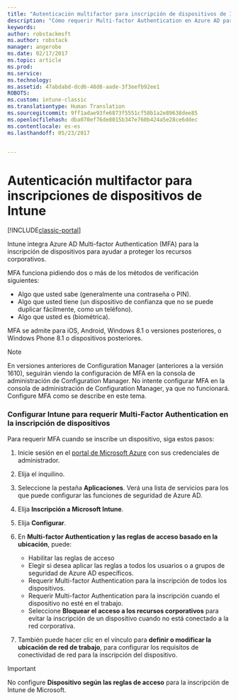 ```yaml
---
title: "Autenticación multifactor para inscripción de dispositivos de Intune | Microsoft Docs"
description: "Cómo requerir Multi-factor Authentication en Azure AD para la inscripción de dispositivos."
keywords: 
author: robstackmsft
ms.author: robstack
manager: angerobe
ms.date: 02/17/2017
ms.topic: article
ms.prod: 
ms.service: 
ms.technology: 
ms.assetid: 47abdabd-dcd6-48d8-aade-3f3eefb92ee1
ROBOTS: 
ms.custom: intune-classic
ms.translationtype: Human Translation
ms.sourcegitcommit: 9ff1adae93fe6873f5551cf58b1a2e89638dee85
ms.openlocfilehash: dba070ef76de8015b347e760b424a5e28ce6ddec
ms.contentlocale: es-es
ms.lasthandoff: 05/23/2017


---
```


# <a name="multi-factor-authentication-for-intune-device-enrollments"></a>Autenticación multifactor para inscripciones de dispositivos de Intune

[!INCLUDE[classic-portal](../includes/classic-portal.md)]

Intune integra Azure AD Multi-factor Authentication (MFA) para la inscripción de dispositivos para ayudar a proteger los recursos corporativos.

MFA funciona pidiendo dos o más de los métodos de verificación siguientes: 

- Algo que usted sabe (generalmente una contraseña o PIN).
- Algo que usted tiene (un dispositivo de confianza que no se puede duplicar fácilmente, como un teléfono).
- Algo que usted es (biométrica).

MFA se admite para iOS, Android, Windows 8.1 o versiones posteriores, o Windows Phone 8.1 o dispositivos posteriores.

> [!NOTE]
> En versiones anteriores de Configuration Manager (anteriores a la versión 1610), seguirán viendo la configuración de MFA en la consola de administración de Configuration Manager. No intente configurar MFA en la consola de administración de Configuration Manager, ya que no funcionará. Configure MFA como se describe en este tema.

### <a name="configure-intune-to-require-multi-factor-authentication-at-device-enrollment"></a>Configurar Intune para requerir Multi-Factor Authentication en la inscripción de dispositivos
Para requerir MFA cuando se inscribe un dispositivo, siga estos pasos:

1. Inicie sesión en el [portal de Microsoft Azure](https://manage.windowsazure.com) con sus credenciales de administrador.
2. Elija el inquilino.
2. Seleccione la pestaña **Aplicaciones**. Verá una lista de servicios para los que puede configurar las funciones de seguridad de Azure AD.
3. Elija **Inscripción a Microsoft Intune**.
4. Elija **Configurar**. 
5. En **Multi-factor Authentication y las reglas de acceso basado en la ubicación**, puede:
    
    -  Habilitar las reglas de acceso
    -  Elegir si desea aplicar las reglas a todos los usuarios o a grupos de seguridad de Azure AD específicos.
    -  Requerir Multi-factor Authentication para la inscripción de todos los dispositivos.
    -  Requerir Multi-factor Authentication para la inscripción cuando el dispositivo no esté en el trabajo.
    -  Seleccione **Bloquear el acceso a los recursos corporativos** para evitar la inscripción de un dispositivo cuando no está conectado a la red corporativa. 
4. También puede hacer clic en el vínculo para **definir o modificar la ubicación de red de trabajo**, para configurar los requisitos de conectividad de red para la inscripción del dispositivo.

> [!IMPORTANT]
> 
> No configure **Dispositivo según las reglas de acceso** para la inscripción de Intune de Microsoft.

